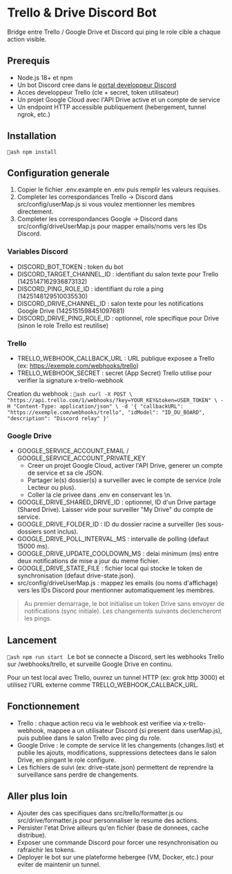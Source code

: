 # Trello & Drive Discord Bot

Bridge entre Trello / Google Drive et Discord qui ping le role cible a chaque action visible.

## Prerequis
- Node.js 18+ et npm
- Un bot Discord cree dans le [portal developpeur Discord](https://discord.com/developers/applications)
- Acces developpeur Trello (cle + secret, token utilisateur)
- Un projet Google Cloud avec l'API Drive active et un compte de service
- Un endpoint HTTP accessible publiquement (hebergement, tunnel ngrok, etc.)

## Installation
`ash
npm install
`

## Configuration generale
1. Copier le fichier .env.example en .env puis remplir les valeurs requises.
2. Completer les correspondances Trello -> Discord dans src/config/userMap.js si vous voulez mentionner les membres directement.
3. Completer les correspondances Google -> Discord dans src/config/driveUserMap.js pour mapper emails/noms vers les IDs Discord.

### Variables Discord
- DISCORD_BOT_TOKEN : token du bot
- DISCORD_TARGET_CHANNEL_ID : identifiant du salon texte pour Trello (1425147162936873132)
- DISCORD_PING_ROLE_ID : identifiant du role a ping (1425148129510035530)
- DISCORD_DRIVE_CHANNEL_ID : salon texte pour les notifications Google Drive (1425151598451097681)
- DISCORD_DRIVE_PING_ROLE_ID : optionnel, role specifique pour Drive (sinon le role Trello est reutilise)

### Trello
- TRELLO_WEBHOOK_CALLBACK_URL : URL publique exposee a Trello (ex: https://exemple.com/webhooks/trello)
- TRELLO_WEBHOOK_SECRET : secret (App Secret) Trello utilise pour verifier la signature x-trello-webhook

Creation du webhook :
`ash
curl -X POST \
  "https://api.trello.com/1/webhooks/?key=YOUR_KEY&token=USER_TOKEN" \
  -H "Content-Type: application/json" \
  -d '{
    "callbackURL": "https://exemple.com/webhooks/trello",
    "idModel": "ID_DU_BOARD",
    "description": "Discord relay"
  }'
`

### Google Drive
- GOOGLE_SERVICE_ACCOUNT_EMAIL / GOOGLE_SERVICE_ACCOUNT_PRIVATE_KEY
  - Creer un projet Google Cloud, activer l'API Drive, generer un compte de service et sa cle JSON.
  - Partager le(s) dossier(s) a surveiller avec le compte de service (role Lecteur ou plus).
  - Coller la cle privee dans .env en conservant les \n.
- GOOGLE_DRIVE_SHARED_DRIVE_ID : optionnel, ID d'un Drive partage (Shared Drive). Laisser vide pour surveiller "My Drive" du compte de service.
- GOOGLE_DRIVE_FOLDER_ID : ID du dossier racine a surveiller (les sous-dossiers sont inclus).
- GOOGLE_DRIVE_POLL_INTERVAL_MS : intervalle de polling (defaut 15000 ms).
- GOOGLE_DRIVE_UPDATE_COOLDOWN_MS : delai minimum (ms) entre deux notifications de mise a jour du meme fichier.
- GOOGLE_DRIVE_STATE_FILE : fichier local qui stocke le token de synchronisation (defaut drive-state.json).
- src/config/driveUserMap.js : mappez les emails (ou noms d'affichage) vers les IDs Discord pour mentionner automatiquement les membres.

> Au premier demarrage, le bot initialise un token Drive sans envoyer de notifications (sync initiale). Les changements suivants declencheront les pings.

## Lancement
`ash
npm run start
`
Le bot se connecte a Discord, sert les webhooks Trello sur /webhooks/trello, et surveille Google Drive en continu.

Pour un test local avec Trello, ouvrez un tunnel HTTP (ex: 
grok http 3000) et utilisez l'URL externe comme TRELLO_WEBHOOK_CALLBACK_URL.

## Fonctionnement
- Trello : chaque action recu via le webhook est verifiee via x-trello-webhook, mappee a un utilisateur Discord (si present dans userMap.js), puis publiee dans le salon Trello avec ping du role.
- Google Drive : le compte de service lit les changements (changes.list) et publie les ajouts, modifications, suppressions detectees dans le salon Drive, en pingant le role configure.
- Les fichiers de suivi (ex: drive-state.json) permettent de reprendre la surveillance sans perdre de changements.

## Aller plus loin
- Ajouter des cas specifiques dans src/trello/formatter.js ou src/drive/formatter.js pour personnaliser le resume des actions.
- Persister l'etat Drive ailleurs qu'en fichier (base de donnees, cache distribue).
- Exposer une commande Discord pour forcer une resynchronisation ou rafraichir les tokens.
- Deployer le bot sur une plateforme hebergee (VM, Docker, etc.) pour eviter de maintenir un tunnel.
